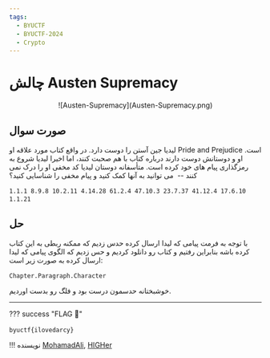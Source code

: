 ```yaml
---
tags:
  - BYUCTF
  - BYUCTF-2024
  - Crypto
---
```



# چالش Austen Supremacy

<center> 
![Austen-Supremacy](Austen-Supremacy.png)
</center>

## صورت سوال
لیدیا جین آستن را دوست دارد. در واقع کتاب مورد علاقه او Pride and Prejudice است. او و دوستانش دوست دارند درباره کتاب با هم صحبت کنند، اما اخیرا لیدیا شروع به رمزگذاری پیام های خود کرده است. متأسفانه دوستان لیدیا کد مخفی او را درک نمی کنند --  می توانید به آنها کمک کنید و پیام مخفی را شناسایی کنید؟

```
1.1.1 8.9.8 10.2.11 4.14.28 61.2.4 47.10.3 23.7.37 41.12.4 17.6.10 1.1.21
```

## حل
با توجه به فرمت پیامی که لیدا ارسال کرده حدس زدیم که ممکنه ربطی به این کتاب کرده باشه بنابراین رفتیم و کتاب رو دانلود کردیم و حس زدیم که الگوی پیامی که لیدا ارسال کرده به صورت زیر است:

```
Chapter.Paragraph.Character
```
خوشبختانه حدسمون درست بود و فلگ رو بدست اوردیم.



---
??? success "FLAG :triangular_flag_on_post:"
    <div dir="ltr">`byuctf{ilovedarcy}`</div>


!!! نویسنده
    [MohamadAli](https://github.com/wh1te-r0s3),
    [HIGHer](https://twitter.com/HIGH01012)

